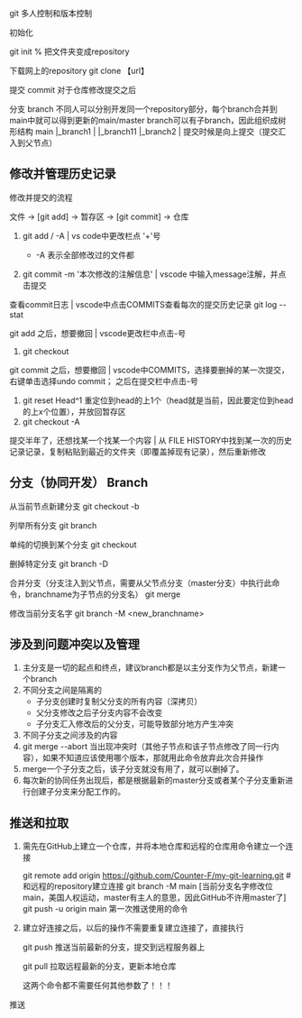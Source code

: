 git 多人控制和版本控制

初始化

git init  % 把文件夹变成repository

下载网上的repository
git clone 【url】

提交
commit 对于仓库修改提交之后

分支
branch 不同人可以分别开发同一个repository部分，每个branch合并到main中就可以得到更新的main/master
branch可以有子branch，因此组织成树形结构
main
|_branch1
|       |_branch11
|_branch2
|
提交时候是向上提交（提交汇入到父节点）



## 修改并管理历史记录

修改并提交的流程

文件 -> [git add] -> 暂存区 -> [git commit] -> 仓库

1. git add <file>/ -A                |  vs code中更改栏点 '+'号
    - -A 表示全部修改过的文件都

2. git commit -m '本次修改的注解信息'   |  vscode 中输入message注解，并点击提交 

查看commit日志                         | vscode中点击COMMITS查看每次的提交历史记录
git log --stat


git add <file> 之后，想要撤回          | vscode更改栏中点击-号

1. git checkout <file>


git commit 之后，想要撤回             | vscode中COMMITS，选择要删掉的某一次提交，右键单击选择undo commit； 之后在提交栏中点击-号

1. git reset Head^1 重定位到head的上1个（head就是当前，因此要定位到head的上x个位置），并放回暂存区
2. git checkout -A

提交半年了，还想找某一个找某一个内容               | 从 FILE HISTORY中找到某一次的历史记录记录，复制粘贴到最近的文件夹（即覆盖掉现有记录），然后重新修改


## 分支（协同开发） Branch

从当前节点新建分支
git checkout -b <branchname>

列举所有分支
git branch

单纯的切换到某个分支
git checkout <branchname>

删掉特定分支
git branch -D <branchname>

合并分支（分支注入到父节点，需要从父节点分支（master分支）中执行此命令，branchname为子节点的分支名）
git merge <branchname>

修改当前分支名字
git branch -M <new_branchname>

## 涉及到问题冲突以及管理
1. 主分支是一切的起点和终点，建议branch都是以主分支作为父节点，新建一个branch
2. 不同分支之间是隔离的
    - 子分支创建时复制父分支的所有内容（深拷贝）
    - 父分支修改之后子分支内容不会改变
    - 子分支汇入修改后的父分支，可能导致部分地方产生冲突
3. 不同子分支之间涉及的内容
4. git merge --abort 当出现冲突时（其他子节点和该子节点修改了同一行内容），如果不知道应该使用哪个版本，那就用此命令放弃此次合并操作
5. merge一个子分支之后，该子分支就没有用了，就可以删掉了。 
6. 每次新的协同任务出现后，都是根据最新的master分支或者某个子分支重新进行创建子分支来分配工作的。


## 推送和拉取

1. 需先在GitHub上建立一个仓库，并将本地仓库和远程的仓库用命令建立一个连接

    git remote add origin https://github.com/Counter-F/my-git-learning.git  # 和远程的repository建立连接
    git branch -M main  [当前分支名字修改位main，美国人权运动，master有主人的意思，因此GitHub不许用master了]
    git push -u origin main  第一次推送使用的命令

2. 建立好连接之后，以后的操作不需要重复建立连接了，直接执行

    git push 推送当前最新的分支，提交到远程服务器上

    git pull 拉取远程最新的分支，更新本地仓库

    这两个命令都不需要任何其他参数了！！！


推送